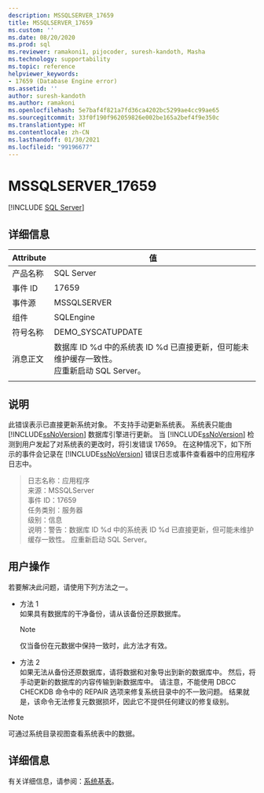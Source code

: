 ```yaml
---
description: MSSQLSERVER_17659
title: MSSQLSERVER_17659
ms.custom: ''
ms.date: 08/20/2020
ms.prod: sql
ms.reviewer: ramakoni1, pijocoder, suresh-kandoth, Masha
ms.technology: supportability
ms.topic: reference
helpviewer_keywords:
- 17659 (Database Engine error)
ms.assetid: ''
author: suresh-kandoth
ms.author: ramakoni
ms.openlocfilehash: 5e7baf4f821a7fd36ca4202bc5299ae4cc99ae65
ms.sourcegitcommit: 33f0f190f962059826e002be165a2bef4f9e350c
ms.translationtype: HT
ms.contentlocale: zh-CN
ms.lasthandoff: 01/30/2021
ms.locfileid: "99196677"
---
```

# <a name="mssqlserver_17659"></a>MSSQLSERVER_17659
 [!INCLUDE [SQL Server](../../includes/applies-to-version/sqlserver.md)]

## <a name="details"></a>详细信息

|Attribute|值|
|---|---|
|产品名称|SQL Server|
|事件 ID|17659|
|事件源|MSSQLSERVER|
|组件|SQLEngine|
|符号名称|DEMO_SYSCATUPDATE|
|消息正文|数据库 ID \%d 中的系统表 ID \%d 已直接更新，但可能未维护缓存一致性。 <br/> 应重新启动 SQL Server。|
||

## <a name="explanation"></a>说明

此错误表示已直接更新系统对象。 不支持手动更新系统表。 系统表只能由 [!INCLUDE[ssNoVersion](../../includes/ssnoversion-md.md)] 数据库引擎进行更新。 当 [!INCLUDE[ssNoVersion](../../includes/ssnoversion-md.md)] 检测到用户发起了对系统表的更改时，将引发错误 17659。 在这种情况下，如下所示的事件会记录在 [!INCLUDE[ssNoVersion](../../includes/ssnoversion-md.md)] 错误日志或事件查看器中的应用程序日志中。

> 日志名称：应用程序  
来源：MSSQLServer  
事件 ID：17659  
任务类别：服务器  
级别：信息  
说明：警告：数据库 ID \%d 中的系统表 ID %d 已直接更新，但可能未维护缓存一致性。 应重新启动 SQL Server。

## <a name="user-action"></a>用户操作

若要解决此问题，请使用下列方法之一。

- 方法 1  
    如果具有数据库的干净备份，请从该备份还原数据库。  
    > [!NOTE]
    > 仅当备份在元数据中保持一致时，此方法才有效。  

- 方法 2  
    如果无法从备份还原数据库，请将数据和对象导出到新的数据库中。 然后，将手动更新的数据库的内容传输到新数据库中。 请注意，不能使用 DBCC CHECKDB 命令中的 REPAIR 选项来修复系统目录中的不一致问题。 结果就是，该命令无法修复元数据损坏，因此它不提供任何建议的修复级别。

> [!NOTE]
> 可通过系统目录视图查看系统表中的数据。

## <a name="more-information"></a>详细信息

有关详细信息，请参阅：[系统基表](../system-tables/system-base-tables.md)。